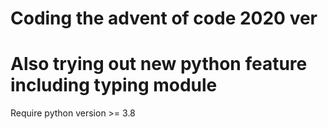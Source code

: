# Coding the advent of code 2020 ver
# Also trying out new python feature including typing module
Require python version >= 3.8
